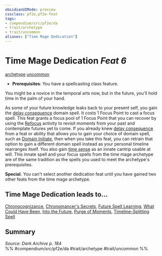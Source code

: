 ```yaml
---
obsidianUIMode: preview
cssclass: pf2e,pf2e-feat
tags:
- compendium/src/pf2e/da
- trait/archetype
- trait/uncommon
aliases: ["Time Mage Dedication"]
---
```

# Time Mage Dedication  *Feat 6*  
[archetype](/rules/traits/archetype.md)  [uncommon](/rules/traits/uncommon.md)  

- **Prerequisites**: You have a spellcasting class feature.

You might be a novice in the temporal arts now, but in the future, you'll hold time in the palm of your hand.

As some of your future knowledge leaks back to your present self, you gain the [delay consequence](/compendium/spells/delay-consequence-logm.md) domain spell. It costs 1 Focus Point to cast a focus spell. This feat grants a focus pool of 1 Focus Point that you can recover by using the [Refocus](/rules/actions/refocus.md) activity to revisit moments from your past and contemplate futures yet to come. If you already knew [delay consequence](/compendium/spells/delay-consequence-logm.md) from a feat or ability that allows you to gain your choice of domain spell, such as [Domain Initiate](/compendium/feats/domain-initiate.md), then when you take this feat, you can retrain that option to gain a different domain spell instead as your personal timeline rearranges itself. You also gain [time sense](/compendium/spells/time-sense-da.md) as an innate cantrip usable at will. This innate spell and your focus spells from the time mage archetype are of the same tradition as the spells you used to meet the archetype's prerequisites.

**Special.** You can't select another dedication feat until you have gained two other feats from the time mage archetype.

## Time Mage Dedication leads to...

[Chronocognizance](/compendium/feats/chronocognizance-da.md), [Chronomancer's Secrets](/compendium/feats/chronomancers-secrets-da.md), [Future Spell Learning](/compendium/feats/future-spell-learning-da.md), [What Could Have Been](/compendium/feats/what-could-have-been-da.md), [Into the Future](/compendium/feats/into-the-future-da.md), [Purge of Moments](/compendium/feats/purge-of-moments-da.md), [Timeline-Splitting Spell](/compendium/feats/timeline-splitting-spell-da.md)

## Summary

*Source: Dark Archive p. 184*  
%% #compendium/src/pf2e/da #trait/archetype #trait/uncommon %%